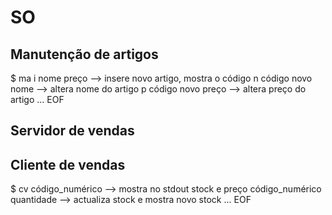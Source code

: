 # SO

## Manutenção de artigos

$ ma
i nome preço --> insere novo artigo, mostra o código
n código novo nome --> altera nome do artigo
p código novo preço --> altera preço do artigo
...
EOF

## Servidor de vendas

## Cliente de vendas

$ cv
código_numérico --> mostra no stdout stock e preço
código_numérico quantidade --> actualiza stock e mostra novo stock
...
EOF